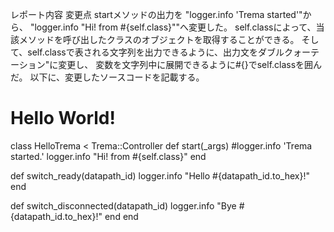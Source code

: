 レポート内容
変更点
startメソッドの出力を
"logger.info 'Trema started'"から、
"logger.info "Hi! from #{self.class}""へ変更した。
self.classによって、当該メソッドを呼び出したクラスのオブジェクトを取得することができる。
そして、self.classで表される文字列を出力できるように、出力文をダブルクォーテーション"に変更し、
変数を文字列中に展開できるように#{}でself.classを囲んだ。
以下に、変更したソースコードを記載する。

# Hello World!
class HelloTrema < Trema::Controller
  def start(_args)
    #logger.info 'Trema started.'
    logger.info "Hi! from #{self.class}"
  end

  def switch_ready(datapath_id)
    logger.info "Hello #{datapath_id.to_hex}!"
  end

  def switch_disconnected(datapath_id)
    logger.info "Bye #{datapath_id.to_hex}!"
  end
end
